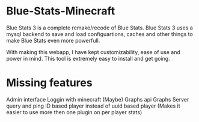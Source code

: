 # Blue-Stats-Minecraft
Blue Stats 3 is a complete remake/recode of Blue Stats.
Blue Stats 3 uses a mysql backend to save and load configuartions, caches and other things to make Blue Stats even more powerfull.

With making this webapp, I have kept customizability, ease of use and power in mind. This tool is extremely easy to install and get going.

Missing features
=====================
Admin interface
Loggin with minecraft (Maybe)
Graphs api
Graphs
Server query and ping
ID based player instead of uuid based player (Makes it easier to use more then one plugin on per player stats)
